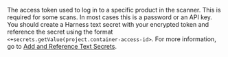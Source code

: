 The access token used to log in to a specific product in the scanner. This is required for some scans. In most cases this is a password or an API key. 
You should create a Harness text secret with your encrypted token and reference the secret using the format `<+secrets.getValue(project.container-access-id>`. For more information, go to [Add and Reference Text Secrets](/docs/platform/security/add-use-text-secrets).

